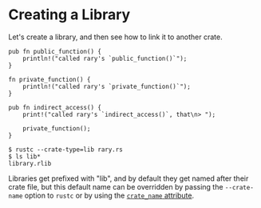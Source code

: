 # Creating a Library

Let's create a library, and then see how to link it to another crate.

```rust,ignore
pub fn public_function() {
    println!("called rary's `public_function()`");
}

fn private_function() {
    println!("called rary's `private_function()`");
}

pub fn indirect_access() {
    print!("called rary's `indirect_access()`, that\n> ");

    private_function();
}
```

```shell
$ rustc --crate-type=lib rary.rs
$ ls lib*
library.rlib
```

Libraries get prefixed with "lib", and by default they get named after their
crate file, but this default name can be overridden by passing
the `--crate-name` option to `rustc` or by using the [`crate_name`
attribute][crate-name].

[crate-name]: ../attribute/crate.md